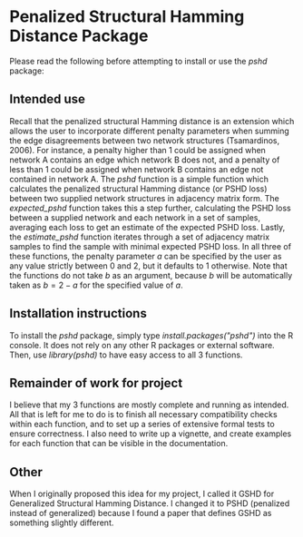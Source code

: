 Penalized Structural Hamming Distance Package
==========================

Please read the following before attempting to install or use the *pshd* package:

## Intended use

Recall that the penalized structural Hamming distance is an extension which allows the user to incorporate different penalty parameters when summing the edge disagreements between two network structures (Tsamardinos, 2006). For instance, a penalty higher than 1 could be assigned when network A contains an edge which network B does not, and a penalty of less than 1 could be assigned when network B contains an edge not contained in network A. The *pshd* function is a simple function which calculates the penalized structural Hamming distance (or PSHD loss) between two supplied network structures in adjacency matrix form. The *expected_pshd* function takes this a step further, calculating the PSHD loss between a supplied network and each network in a set of samples, averaging each loss to get an estimate of the expected PSHD loss. Lastly, the *estimate_pshd* function iterates through a set of adjacency matrix samples to find the sample with minimal expected PSHD loss. In all three of these functions, the penalty parameter $a$ can be specified by the user as any value strictly between 0 and 2, but it defaults to 1 otherwise. Note that the functions do not take $b$ as an argument, because $b$ will be automatically taken as $b=2-a$ for the specified value of $a$.

## Installation instructions

To install the *pshd* package, simply type *install.packages("pshd")* into the R console. It does not rely on any other R packages or external software. Then, use *library(pshd)* to have easy access to all 3 functions.

## Remainder of work for project

I believe that my 3 functions are mostly complete and running as intended. All that is left for me to do is to finish all necessary compatibility checks within each function, and to set up a series of extensive formal tests to ensure correctness. I also need to write up a vignette, and create examples for each function that can be visible in the documentation.

## Other

When I originally proposed this idea for my project, I called it GSHD for Generalized Structural Hamming Distance. I changed it to PSHD (penalized instead of generalized) because I found a paper that defines GSHD as something slightly different.

